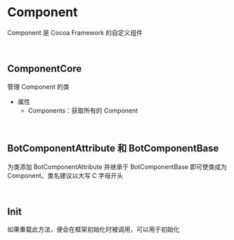 # Component

Component 是 Cocoa Framework 的自定义组件

<br>

## ComponentCore
管理 Component 的类
- 属性
    - Components：获取所有的 Component

<br>

## BotComponentAttribute 和 BotComponentBase
为类添加 BotComponentAttribute 并继承于 BotComponentBase 即可使类成为 Component。类名建议以大写 C 字母开头

<br>

## Init
如果重载此方法，便会在框架初始化时被调用，可以用于初始化